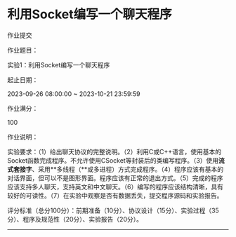 # 利用Socket编写一个聊天程序

作业提交

作业题目：

实验1：利用Socket编写一个聊天程序

起止日期：

2023-09-26 08:00:00 ~ 2023-10-21 23:59:59

作业满分：

100

作业说明：

实验要求：（1）给出聊天协议的完整说明。（2）利用C或C++语言，使用基本的Socket函数完成程序。不允许使用CSocket等封装后的类编写程序。（3）使用**流式套接字**、采用**多线程（**或多进程）方式完成程序。（4）程序应该有基本的对话界面，但可以不是图形界面。程序应该有正常的退出方式。（5）完成的程序应该支持多人聊天，支持英文和中文聊天。（6）编写的程序应该结构清晰，具有较好的可读性。（7）在实验中观察是否有数据丢失，提交程序源码和实验报告。

 

评分标准（总分100分）：前期准备（10分）、协议设计（15分）、实验过程（35分）、程序及规范性（20分）、实验报告（20分）。

---

